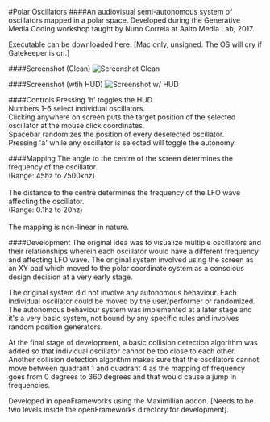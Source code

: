 #Polar Oscillators
####An audiovisual semi-autonomous system of oscillators mapped in a polar space.
Developed during the Generative Media Coding workshop taught by Nuno Correia at Aalto Media Lab, 2017.

Executable can be downloaded here. [Mac only, unsigned. The OS will cry if Gatekeeper is on.]

####Screenshot (Clean)
![Screenshot Clean](/screenshots/polarOsc_Clean.png)

####Screenshot (wtih HUD)
![Screenshot w/ HUD](/screenshots/polarOsc_HUD.png)

####Controls
Pressing 'h' toggles the HUD.<br>
Numbers 1-6 select individual oscillators.<br>
Clicking anywhere on screen puts the target position of the selected oscillator at the mouse click coordinates.<br>
Spacebar randomizes the position of every deselected oscillator.<br>
Pressing 'a' while any oscillator is selected will toggle the autonomy.<br>

####Mapping
The angle to the centre of the screen determines the frequency of the oscillator.<br>
(Range: 45hz to 7500khz) <br>
<br>
The distance to the centre determines the frequency of the LFO wave affecting the oscillator. <br>
(Range: 0.1hz to 20hz)<br>
<br>
The mapping is non-linear in nature.

####Development
The original idea was to visualize multiple oscillators and their relationships wherein each oscillator would have a different frequency and affecting LFO wave. The original system involved using the screen as an XY pad which moved to the polar coordinate system as a conscious design decision at a very early stage.<br>

The original system did not involve any autonomous behaviour. Each individual oscillator could be moved by the user/performer or randomized. The autonomous behaviour system was implemented at a later stage and it's a very basic system, not bound by any specific rules and involves random position generators.<br>

At the final stage of development, a basic collision detection algorithm was added so that individual oscillator cannot be too close to each other. Another collision detection algorithm makes sure that the oscillators cannot move between quadrant 1 and quadrant 4 as the mapping of frequency goes from 0 degrees to 360 degrees and that would cause a jump in frequencies.<br>

Developed in openFrameworks using the Maximillian addon. [Needs to be two levels inside the openFrameworks directory for development].

